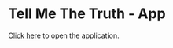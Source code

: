 # Tell Me The Truth - App

[Click here](https://8bitnikita.github.io/tell-me-the-truth/) to open the application.
